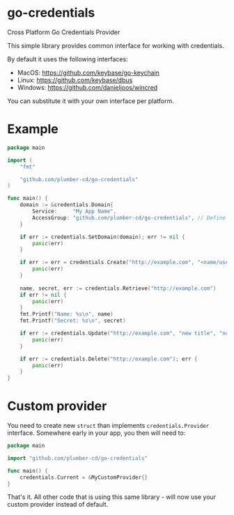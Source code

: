 # go-credentials
Cross Platform Go Credentials Provider

This simple library provides common interface for working with credentials.

By default it uses the following interfaces:

- MacOS: https://github.com/keybase/go-keychain
- Linux: https://github.com/keybase/dbus
- Windows: https://github.com/danieljoos/wincred

You can substitute it with your own interface per platform.

# Example

```go
package main

import (
    "fmt"

    "github.com/plumber-cd/go-credentials"
)

func main() {
    domain := &credentials.Domain{
		Service:     "My App Name",
		AccessGroup: "github.com/plumber-cd/go-credentials", // Define some unique for your app instance value
	}

	if err := credentials.SetDomain(domain); err != nil {
        panic(err)
    }

    if err := err = credentials.Create("http://example.com", "<name/username/title/display name>", "password"); err != nil {
        panic(err)
    }
    
	name, secret, err := credentials.Retrieve("http://example.com")
    if err != nil {
        panic(err)
    }
    fmt.Printf("Name: %s\n", name)
    fmt.Printf("Secret: %s\n", secret)

	if err := credentials.Update("http://example.com", "new title", "new password"); err != nil {
        panic(err)
    }

	if err := credentials.Delete("http://example.com"); err {
        panic(err)
    }
}
```

# Custom provider

You need to create new `struct` than implements `credentials.Provider` interface. Somewhere early in your app, you then will need to:

```go
package main

import "github.com/plumber-cd/go-credentials"

func main() {
    credentials.Current = &MyCustomProvider{}
}
```

That's it. All other code that is using this same library - will now use your custom provider instead of default.
